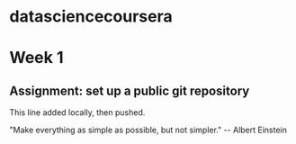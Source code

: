 datasciencecoursera
===================

# Week 1
## Assignment: set up a public git repository

This line added locally, then pushed.



"Make everything as simple as possible, but not simpler." -- Albert Einstein
